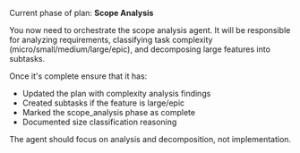 Current phase of plan: **Scope Analysis**

You now need to orchestrate the scope analysis agent. It will be responsible for analyzing requirements, classifying task complexity (micro/small/medium/large/epic), and decomposing large features into subtasks.

Once it's complete ensure that it has:
- Updated the plan with complexity analysis findings
- Created subtasks if the feature is large/epic
- Marked the scope_analysis phase as complete
- Documented size classification reasoning

The agent should focus on analysis and decomposition, not implementation.